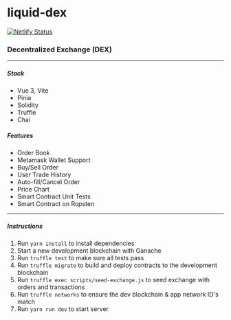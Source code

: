 # liquid-dex
[![Netlify Status](https://api.netlify.com/api/v1/badges/aff6642a-05c9-48ef-933d-0483875531ec/deploy-status)](https://app.netlify.com/sites/liquid-dex/deploys)
### Decentralized Exchange (DEX)
---

##### Stack
- Vue 3, Vite
- Pinia
- Solidity
- Truffle
- Chai

##### Features
- Order Book
- Metamask Wallet Support
- Buy/Sell Order
- User Trade History
- Auto-fill/Cancel Order
- Price Chart
- Smart Contract Unit Tests
- Smart Contract on Ropsten
---
##### Instructions
1. Run `yarn install` to install dependencies
2. Start a new development blockchain with Ganache
3. Run `truffle test` to make sure all tests pass
4. Run `truffle migrate` to build and deploy contracts to the development blockchain
5. Run `truffle exec scripts/seed-exchange.js` to seed exchange with orders and transactions
6. Run `truffle networks` to ensure the dev blockchain & app network ID's match
7. Run `yarn run dev` to start server

